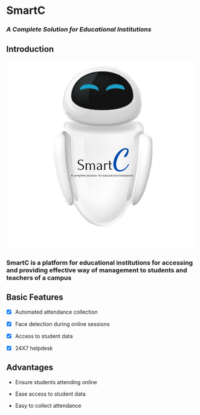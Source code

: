 # SmartC
### _A Complete Solution for Educational Institutions_

## Introduction

![Logo](Images/SmartC_Logo.png)

### SmartC is a platform for educational institutions for accessing and providing effective way of management to students and teachers of a campus

## Basic Features

- [x] Automated attendance collection

- [x] Face detection during online sessions

- [x] Access to student data

- [x] 24X7 helpdesk

## Advantages

- Ensure students attending online

- Ease access to student data

- Easy to collect attendance
